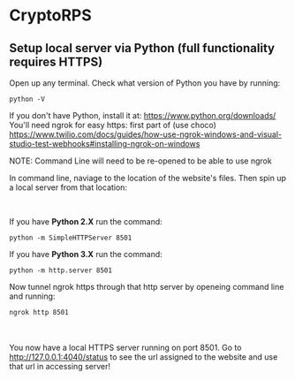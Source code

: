 # CryptoRPS
## Setup local server via Python (full functionality requires HTTPS)
Open up any terminal.
Check what version of Python you have by running:
```
python -V
```
If you don't have Python, install it at: https://www.python.org/downloads/
You'll need ngrok for easy https: first part of (use choco) https://www.twilio.com/docs/guides/how-use-ngrok-windows-and-visual-studio-test-webhooks#installing-ngrok-on-windows

NOTE: Command Line will need to be re-opened to be able to use ngrok
<br />

In command line, naviage to the location of the website's files. Then spin up a local server from that location:

<br />

If you have **Python 2.X** run the command:
```
python -m SimpleHTTPServer 8501
```

If you have **Python 3.X** run the command:
```
python -m http.server 8501
```

Now tunnel ngrok https through that http server by openeing command line and running:
```
ngrok http 8501
```


<br /><br />
You now have a local HTTPS server running on port 8501. Go to http://127.0.0.1:4040/status to see the url assigned to the website and use that url in accessing server!
